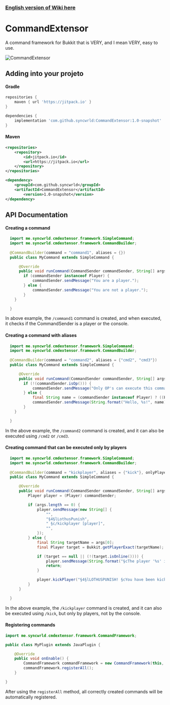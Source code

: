 ### [English version of Wiki here](https://github.com/syncwrld/CommandExtensor/git-assets/english-wiki.md) ###
# CommandExtensor
A command framework for Bukkit that is VERY, and I mean VERY, easy to use.

![CommandExtensor](https://socialify.git.ci/syncwrld/CommandExtensor/image?description=1&descriptionEditable=easy-to-use%20bukkit%20command%20framework%20&font=KoHo&forks=1&issues=1&language=1&name=1&owner=1&pattern=Solid&stargazers=1&theme=Dark)

## Adding into your projeto

#### Gradle
```gradle
repositories {
	maven { url 'https://jitpack.io' }
}

dependencies {
	implementation 'com.github.syncwrld:CommandExtensor:1.0-snapshot'
}
```


#### Maven
```xml
<repositories>
	<repository>
		<id>jitpack.io</id>
		<url>https://jitpack.io</url>
	</repository>
</repositories>

<dependency>
	<groupId>com.github.syncwrld</groupId>
	<artifactId>CommandExtensor</artifactId>
        <version>1.0-snapshot</version>
</dependency>
```

## API Documentation

#### Creating a command

```java
  import me.syncwrld.cmdextensor.framework.SimpleCommand;
  import me.syncwrld.cmdextensor.framework.CommandBuilder;
  
  @CommandBuilder(command = "command1", aliases = {})
  public class MyCommand extends SimpleCommand {

      @Override
      public void runCommand(CommandSender commandSender, String[] args) {
        if (commandSender instanceof Player) {
            commandSender.sendMessage("You are a player.");
        } else {
            commandSender.sendMessage("You are not a player.");
        }
    }

  }
```
In above example, the `/command1` command is created, and when executed, it checks if the CommandSender is a player or the console.

#### Creating a command with aliases

```java
  import me.syncwrld.cmdextensor.framework.SimpleCommand;
  import me.syncwrld.cmdextensor.framework.CommandBuilder;
  
  @CommandBuilder(command = "command2", aliases = {"cmd2", "cmd3"})
  public class MyCommand extends SimpleCommand {

      @Override
      public void runCommand(CommandSender commandSender, String[] args) {
        if (!(commandSender.isOp())) {
            commandSender.sendMessage("Only OP's can execute this command.");
        } else {
            final String name = (commandSender instanceof Player) ? ((Player) commandSender).getName()) : "Console";
            commandSender.sendMessage(String.format("Hello, %s!", name));
        }
    }

  }
```
In the above example, the `/command2` command is created, and it can also be executed using `/cmd2` or `/cmd3`.

#### Creating command that can be executed only by players

```java
  import me.syncwrld.cmdextensor.framework.SimpleCommand;
  import me.syncwrld.cmdextensor.framework.CommandBuilder;
  
  @CommandBuilder(command = "kickplayer", aliases = {"kick"}, onlyPlayers = true)
  public class MyCommand extends SimpleCommand {

      @Override
      public void runCommand(CommandSender commandSender, String[] args) {
          Player player = (Player) commandSender;

          if (args.length == 0) {
              player.sendMessage(new String[] {
                  "",
                  "§4§lLothusPunish",
                  " §c/kickplayer [player]",
                  "",
              });
          } else {
              final String targetName = args[0];
              final Player target = Bukkit.getPlayerExact(targetName);

              if (target == null || (!(target.isOnline()))) {
                  player.sendMessage(String.format("§cThe player '%s' is invalid or offline.", targetName));
                  return;
              }

              player.kickPlayer("§4§lLOTHUSPUNISH! §cYou have been kicked by staff " + player.getName() + "!");
          }
      }

  }
```
In the above example, the `/kickplayer` command is created, and it can also be executed using `/kick`, but only by players, not by the console.

#### Registering commands

```java
import me.syncwrld.cmdextensor.framework.CommandFramework;

public class MyPlugin extends JavaPlugin {

    @Override
    public void onEnable() {
        CommandFramework commandFramework = new CommandFramework(this, MeuPlugin.class);
        commandFramework.registerAll();
    }

}
```
After using the `registerAll` method, all correctly created commands will be automatically registered.
